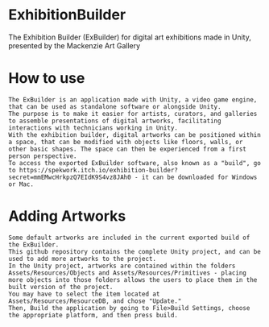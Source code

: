 # ExhibitionBuilder
 The Exhibition Builder (ExBuilder) for digital art exhibitions made in Unity, presented by the Mackenzie Art Gallery
# How to use
    The ExBuilder is an application made with Unity, a video game engine, that can be used as standalone software or alongside Unity.
    The purpose is to make it easier for artists, curators, and galleries to assemble presentations of digital artworks, facilitating interactions with technicians working in Unity.
    With the exhibition builder, digital artworks can be positioned within a space, that can be modified with objects like floors, walls, or other basic shapes. The space can then be experienced from a first person perspective.
    To access the exported ExBuilder software, also known as a "build", go to https://spekwork.itch.io/exhibition-builder?secret=mmEMwcHrkpzQ7EIdK9S4vz8JAh0 - it can be downloaded for Windows or Mac.
# Adding Artworks
    Some default artworks are included in the current exported build of the ExBuilder.
    This github repository contains the complete Unity project, and can be used to add more artworks to the project.
    In the Unity project, artworks are contained within the folders Assets/Resources/Objects and Assets/Resources/Primitives - placing more objects into those folders allows the users to place them in the built version of the project. 
    You may have to select the item located at Assets/Resources/ResourceDB, and chose "Update."
    Then, Build the application by going to File>Build Settings, choose the appropriate platform, and then press build. 
